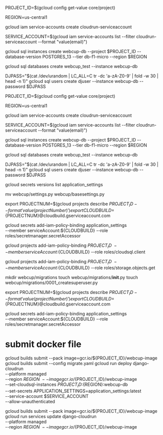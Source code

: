 

PROJECT_ID=$(gcloud config get-value core/project)

REGION=us-central1

gcloud iam service-accounts create cloudrun-serviceaccount

SERVICE_ACCOUNT=$(gcloud iam service-accounts list --filter cloudrun-serviceaccount --format "value(email)")

gcloud sql instances create webcup-db --project $PROJECT_ID --database-version POSTGRES_13 --tier db-f1-micro --region $REGION

gcloud sql databases create webcup_test --instance webcup-db

DJPASS="$(cat /dev/urandom | LC_ALL=C tr -dc 'a-zA-Z0-9' | fold -w 30 | head -n 1)"
gcloud sql users create djuser --instance webcup-db --password $DJPASS


PROJECT_ID=$(gcloud config get-value core/project)

REGION=us-central1

gcloud iam service-accounts create cloudrun-serviceaccount

SERVICE_ACCOUNT=$(gcloud iam service-accounts list --filter cloudrun-serviceaccount --format "value(email)")

gcloud sql instances create webcup-db --project $PROJECT_ID --database-version POSTGRES_13 --tier db-f1-micro --region $REGION

gcloud sql databases create webcup_test --instance webcup-db

DJPASS="$(cat /dev/urandom | LC_ALL=C tr -dc 'a-zA-Z0-9' | fold -w 30 | head -n 1)"
gcloud sql users create djuser --instance webcup-db --password $DJPASS



gcloud secrets versions list application_settings

mv webcup/settings.py webcup/basesettings.py


export PROJECTNUM=$(gcloud projects describe ${PROJECT_ID} --format 'value(projectNumber)')
export CLOUDBUILD=${PROJECTNUM}@cloudbuild.gserviceaccount.com

gcloud secrets add-iam-policy-binding application_settings \
  --member serviceAccount:${CLOUDBUILD} --role roles/secretmanager.secretAccessor

gcloud projects add-iam-policy-binding ${PROJECT_ID} \
    --member serviceAccount:${CLOUDBUILD} --role roles/cloudsql.client

gcloud projects add-iam-policy-binding ${PROJECT_ID} \
    --member serviceAccount:${CLOUDBUILD} --role roles/storage.objects.get


mkdir webcup/migrations
touch webcup/migrations/__init__.py
touch webcup/migrations/0001_createsuperuser.py


export PROJECTNUM=$(gcloud projects describe ${PROJECT_ID} --format 'value(projectNumber)')
export CLOUDBUILD=${PROJECTNUM}@cloudbuild.gserviceaccount.com

gcloud secrets add-iam-policy-binding application_settings \
  --member serviceAccount:${CLOUDBUILD} --role roles/secretmanager.secretAccessor

# submit docker file

gcloud builds submit --pack image=gcr.io/${PROJECT_ID}/webcup-image
gcloud builds submit --config migrate.yaml
gcloud run deploy django-cloudrun \
  --platform managed \
  --region $REGION \
  --image gcr.io/${PROJECT_ID}/webcup-image \
  --set-cloudsql-instances ${PROJECT_ID}:${REGION}:webcup-db \
  --set-secrets APPLICATION_SETTINGS=application_settings:latest \
  --service-account $SERVICE_ACCOUNT \
  --allow-unauthenticated



gcloud builds submit --pack image=gcr.io/${PROJECT_ID}/webcup-image
gcloud run services update django-cloudrun \
  --platform managed \
  --region $REGION \
  --image gcr.io/${PROJECT_ID}/webcup-image
